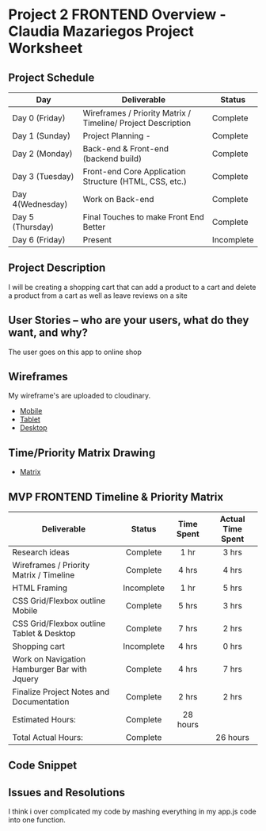 # Project 2 FRONTEND Overview - Claudia Mazariegos Project Worksheet


## Project Schedule

|  Day | Deliverable | Status
|---|---| ---|
|Day 0 (Friday)| Wireframes / Priority Matrix / Timeline/ Project Description | Complete
|Day 1 (Sunday)| Project Planning -  | Complete
|Day 2 (Monday)| Back-end & Front-end (backend build)  | Complete
|Day 3 (Tuesday)| Front-end Core Application Structure (HTML, CSS, etc.) | Complete
|Day 4(Wednesday)| Work on Back-end | Complete
|Day 5 (Thursday)| Final Touches to make Front End Better| Complete
|Day 6 (Friday)| Present | Incomplete


## Project Description

I will be creating a shopping cart that can add a product to a cart and delete a product from a cart as well as leave reviews on a site

## User Stories – who are your users, what do they want, and why?

The user goes on this app to online shop

## Wireframes

My wireframe's are uploaded to cloudinary.

- [Mobile](https://res.cloudinary.com/techhire/image/upload/v1596206717/Untitled_xflm03.png)
- [Tablet](https://res.cloudinary.com/techhire/image/upload/v1596206356/Project2_Backend_ayhyoz.png)
- [Desktop](https://res.cloudinary.com/techhire/image/upload/v1596206356/Project2_Backend_ayhyoz.png)

## Time/Priority Matrix Drawing

- [Matrix](https://res.cloudinary.com/techhire/image/upload/v1596216424/Image_from_iOS_2_g5rbub.jpg)


## MVP FRONTEND Timeline & Priority Matrix 

|Deliverable	| Status	| Time Spent |Actual Time Spent
| --- | :---: |  :---: | :---: |
| Research ideas	| Complete 	| 1 hr |3 hrs 
| Wireframes / Priority Matrix / Timeline	| Complete	| 4 hrs | 4 hrs 
| HTML Framing	| Incomplete | 1 hr | 5 hrs 
| CSS Grid/Flexbox outline Mobile	| Complete | 5 hrs |	3 hrs 
| CSS Grid/Flexbox outline Tablet & Desktop  | Complete | 7 hrs |	2 hrs 
| Shopping cart| Incomplete | 4 hrs |	0 hrs 
| Work on Navigation Hamburger Bar with Jquery  | Complete | 4 hrs |7 hrs 
| Finalize Project Notes and Documentation  | Complete | 2 hrs |	2 hrs 
| Estimated Hours:  | Complete | 28 hours |	 
| Total Actual Hours: | Complete |  |	26 hours 

## Code Snippet 

## Issues and Resolutions
I think i over complicated my code by mashing everything in my app.js code into one function.

